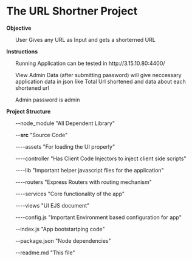 # The URL Shortner Project
<b>Objective</b>
<ul> User Gives any URL as Input and gets a shorterned URL</ul>
<b>Instructions</b>
<ul> Running Application can be tested in http://3.15.10.80:4400/</ul>
<ul><p>View Admin Data (after submitting password) will give neccessary application data in json
like Total Url shortened and  data about each shortened url<p></ul>
<ul> Admin password is admin</ul>
<b>Project Structure</b>
<ul>--node_module   "All Dependent Library"</ul>
<ul>--<b>src</b>   "Source Code"</ul>
<ul>----assets   "For loading the UI properly"</ul>
<ul>----controller   "Has Client Code Injectors to inject client side scripts"</ul>
<ul>----lib   "Important helper javascript files for the application"</ul>
<ul>----routers   "Express Routers with routing mechanism"</ul>
<ul>----services   "Core functionality of the app"</ul>
<ul>----views   "UI EJS document"</ul>
<ul>----config.js   "Important Environment based configuration for app"</ul>
<ul>--index.js   "App bootstartping code"</ul>
<ul>--package.json   "Node dependencies"</ul>
<ul>--readme.md   "This file"</ul>


